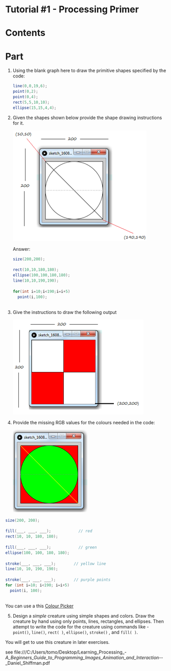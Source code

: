 # Tutorial #1 - Processing Primer


# Contents


# Part 

1.	Using the blank graph here to draw the primitive shapes specified by the code:

	```java
	line(0,0,19,6);
	point(0,2);
	point(0,4);
	rect(5,5,10,10);
	ellipse(15,15,4,4); 
	```

2.	Given the shapes shown below provide the shape drawing instructions for it.

	![alt text](../images/tutorial1_gridshapes.png "")

	Answer:

	```java
	size(200,200);

	rect(10,10,180,180);
	ellipse(100,100,180,180);
	line(10,10,190,190);

	for(int i=10;i<190;i=i+5)
	  point(i,100);
	 
	```

3.	Give the instructions to draw the following output

	![alt text](../images/tutorial1_squares.png "")

4.	Provide the missing RGB values for the colours needed in the code:

	![alt text](../images/tutorial1_gridshapesRGB.png "RGB colours")

```java
size(200, 200);

fill(___, ___, ___);            // red 
rect(10, 10, 180, 180);  

fill(___, ___, ___);            // green
ellipse(100, 100, 180, 180);

stroke(___, ___, ___);        // yellow line
line(10, 10, 190, 190); 

stroke(___, ___, ___);        // purple points
for (int i=10; i<190; i=i+5)
  point(i, 100);
 
```
You can use a this [Colour Picker](http://www.w3schools.com/colors/colors_picker.asp "Colour Picker") 

5. Design a *simple* creature using simple shapes and colors. Draw the creature by hand
using only points, lines, rectangles, and ellipses. Then attempt to write the code for the
creature using commands like - ```point()```, ```line()```, ```rect( )```,
```ellipse()```, ```stroke()``` , and ```fill( )```. 

You will get to use this creature in later exercises.


see file:///C:/Users/tomo/Desktop/Learning_Processing_-_A_Beginners_Guide_to_Programming_Images_Animation_and_Interaction_--_Daniel_Shiffman.pdf

